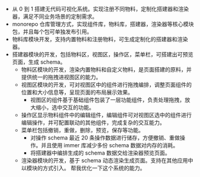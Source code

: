 - 从 0 到 1 搭建无代码可视化系统。实现注册不同物料，定制化搭建器和渲染器，满足不同业务场景的定制需求。
- monorepo 仓库管理方式，实现组件库，物料库，搭建器，渲染器等核心模块包，并且每个包可单独发布引用。
- 物料库模块开发，支持内置物料和注册物料，可生成定制化的搭建器和渲染器。
- 搭建器模块的开发，包括物料区，视图区，操作区，菜单栏，可搭建出可预览页面，生成 schema。
  - 物料区模块的开发，渲染内置物料和自定义物料，是页面搭建的原料，并提供统一的拖拽进视图区的能力。
  - 视图区模块的开发，可对视图区中的组件进行拖拽编排，调整页面组件的位置和大小信息等，呈现页面的布局展示效果。
    - 视图区的组件基于基础组件包装了一层功能组件，负责处理拖拽，放大缩小，选中交互的功能。
  - 操作区显示物料组件中的编辑组件，编辑组件可对视图区选中的组件进行编辑操作，并可配置联动的其他组件，完成复杂的交互能力。
  - 菜单栏包括撤销，重做，删除，预览，保存等功能。
    - 对操作 schema 最近 20 条操作数据进行储存，方便撤销、重做操作。并且使用 immer 库减少多份 schema 数据对内存的消耗。
    - 将搭建器中编排生成的 schema 数据交给渲染器预览页面。
  - 渲染器模块的开发，基于 schema 动态渲染生成页面。支持在其他应用中以模块的方式引入。
    帮我优化一下这个系统的能力。
